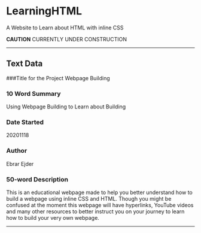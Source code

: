 # LearningHTML
A Website to Learn about HTML with inline CSS


**CAUTION** CURRENTLY UNDER CONSTRUCTION



---

## Text Data

###Title for the Project
Webpage Building

### 10 Word Summary
Using Webpage Building to Learn about Building

### Date Started
20201118

### Author
Ebrar Ejder

### 50-word Description
This is an educational webpage made to help you better understand how to build a
webpage using inline CSS and HTML. Though you might be confused at the moment this webpage will have hyperlinks, YouTube videos and many other resources to better instruct you on your journey to learn how to build your very own webpage.

---

